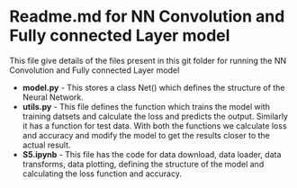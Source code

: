 # Readme.md for NN Convolution and Fully connected Layer model

This file give details of the files present in this git folder for running the NN Convolution and Fully connected Layer model 

* **model.py** - This stores a class Net() which defines the structure of the Neural Network.
* **utils.py** - This file defines the function which trains the model with training datsets and calculate the loss and predicts the output. Similarly it has a function for test data. With both the functions we calculate loss and accuracy and modify the model to get the results closer to the actual result. 
* **S5.ipynb** - This file has the code for data download, data loader, data transforms, data plotting, defining the structure of the model and calculating the loss function and accuracy.
